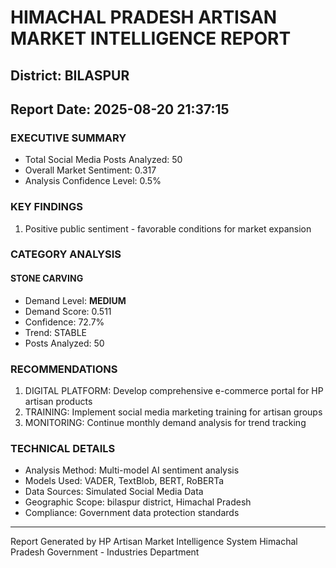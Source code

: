 # HIMACHAL PRADESH ARTISAN MARKET INTELLIGENCE REPORT
## District: BILASPUR
## Report Date: 2025-08-20 21:37:15

### EXECUTIVE SUMMARY
- Total Social Media Posts Analyzed: 50
- Overall Market Sentiment: 0.317
- Analysis Confidence Level: 0.5%

### KEY FINDINGS
1. Positive public sentiment - favorable conditions for market expansion

### CATEGORY ANALYSIS

#### STONE CARVING
- Demand Level: **MEDIUM**
- Demand Score: 0.511
- Confidence: 72.7%
- Trend: STABLE
- Posts Analyzed: 50

### RECOMMENDATIONS
1. DIGITAL PLATFORM: Develop comprehensive e-commerce portal for HP artisan products
2. TRAINING: Implement social media marketing training for artisan groups
3. MONITORING: Continue monthly demand analysis for trend tracking

### TECHNICAL DETAILS
- Analysis Method: Multi-model AI sentiment analysis
- Models Used: VADER, TextBlob, BERT, RoBERTa
- Data Sources: Simulated Social Media Data
- Geographic Scope: bilaspur district, Himachal Pradesh
- Compliance: Government data protection standards

---
Report Generated by HP Artisan Market Intelligence System
Himachal Pradesh Government - Industries Department
